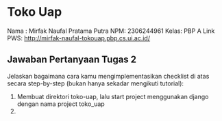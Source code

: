 # Toko Uap
Nama : Mirfak Naufal Pratama Putra
NPM: 2306244961
Kelas: PBP A
Link PWS: http://mirfak-naufal-tokouap.pbp.cs.ui.ac.id/
## Jawaban Pertanyaan Tugas 2
Jelaskan bagaimana cara kamu mengimplementasikan checklist di atas secara step-by-step (bukan hanya sekadar mengikuti tutorial):
1. Membuat direktori toko-uap, lalu start project menggunakan django dengan nama project toko_uap
2. 
